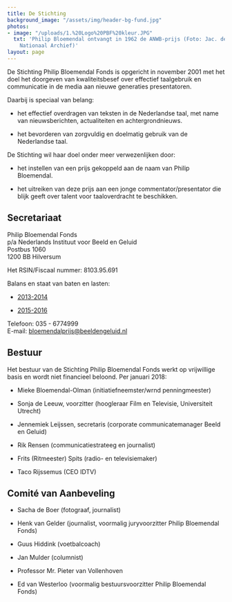 ```yaml
---
title: De Stichting
background_image: "/assets/img/header-bg-fund.jpg"
photos:
- image: "/uploads/1.%20Logo%20PBF%20kleur.JPG"
  txt: 'Philip Bloemendal ontvangt in 1962 de ANWB-prijs (Foto: Jac. de Nijs. Bron:
    Nationaal Archief)'
layout: page
---
```


De Stichting Philip Bloemendal Fonds is opgericht in november 2001 met het doel het doorgeven van kwaliteitsbesef over effectief taalgebruik en communicatie in de media aan nieuwe generaties presentatoren.

Daarbij is speciaal van belang:

* het effectief overdragen van teksten in de Nederlandse taal, met name van nieuwsberichten, actualiteiten en achtergrondnieuws.

* het bevorderen van zorgvuldig en doelmatig gebruik van de Nederlandse taal.

De Stichting wil haar doel onder meer verwezenlijken door:

* het instellen van een prijs gekoppeld aan de naam van Philip Bloemendal.

* het uitreiken van deze prijs aan een jonge commentator/presentator die blijk geeft over talent voor taaloverdracht te beschikken.

## Secretariaat

Philip Bloemendal Fonds  \
p/a Nederlands Instituut voor Beeld en Geluid  \
Postbus 1060  \
1200 BB Hilversum  

Het RSIN/Fiscaal nummer: 8103.95.691

Balans en staat van baten en lasten:

* [2013-2014](/uploads/Financieeljaarverslag2013-2014PBP.pdf)

* [2015-2016](/uploads/Financieeljaarverslag2015-2016PBP.pdf)

Telefoon: 035 - 6774999  \
E-mail: [bloemendalprijs@beeldengeluid.nl](mailto:bloemendalprijs@beeldengeluid.nl)

## Bestuur

Het bestuur van de Stichting Philip Bloemendal Fonds werkt op vrijwillige basis en wordt niet financieel beloond. Per januari 2018:

* Mieke Bloemendal-Olman (initiatiefneemster/wrnd penningmeester)

* Sonja de Leeuw, voorzitter (hoogleraar Film en Televisie, Universiteit Utrecht)

* Jennemiek Leijssen, secretaris (corporate communicatemanager Beeld en Geluid)

* Rik Rensen (communicatiestrateeg en journalist)

* Frits (Ritmeester) Spits (radio- en televisiemaker)

* Taco Rijssemus (CEO IDTV)

## Comité van Aanbeveling

* Sacha de Boer (fotograaf, journalist)

* Henk van Gelder (journalist, voormalig juryvoorzitter Philip Bloemendal Fonds)

* Guus Hiddink (voetbalcoach)

* Jan Mulder (columnist)

* Professor Mr. Pieter van Vollenhoven

* Ed van Westerloo (voormalig bestuursvoorzitter Philip Bloemendal Fonds)